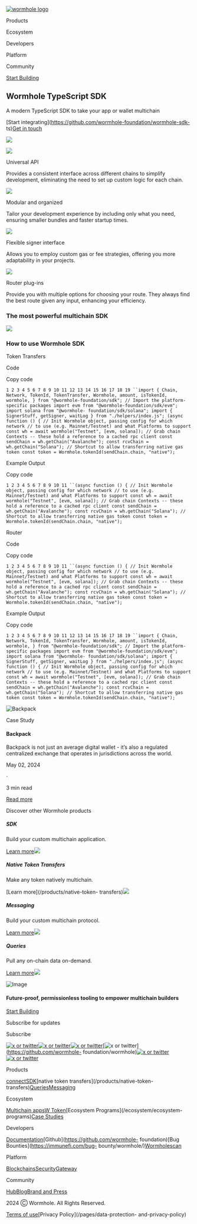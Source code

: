 [![wormhole
logo](https://images.ctfassets.net/n8aw1cra6v98/2057wAXk6apiGi4vfTeC2u/9e200f5dfebaf6bb113c879243cf4508/wormwhole.svg?w=384&q=100)](/)

Products

Ecosystem

Developers

Platform

Community

[Start Building](https://docs.wormhole.com/)

## Wormhole TypeScript SDK

A modern TypeScript SDK to take your app or wallet multichain

[Start integrating](https://github.com/wormhole-foundation/wormhole-sdk-
ts)[Get in touch](/contact)

![](https://images.ctfassets.net/n8aw1cra6v98/74s8BkcCtW5kHUFU3SRMsq/1f6e9805d09c88fda2c0b211b31fb0ae/Frame_427320693.svg?w=1200&q=75)

![](https://images.ctfassets.net/n8aw1cra6v98/47LP13JTZQhgJ8ma1CE0aW/a4339e8067bb8de826b848ce6e458a9a/gasless.svg?w=128&q=75)

Universal API

Provides a consistent interface across different chains to simplify
development, eliminating the need to set up custom logic for each chain.

![](https://images.ctfassets.net/n8aw1cra6v98/sV9vnadoEGQQdHEtsrufg/f59df52502ce553747620363a4db1f9c/bridge.svg?w=128&q=75)

Modular and organized

Tailor your development experience by including only what you need, ensuring
smaller bundles and faster startup times.

![](https://images.ctfassets.net/n8aw1cra6v98/6HDPkAlU2d8f2fFNJy3BS3/45d0743aa2691982e673c00e76d1b83b/3lines.svg?w=128&q=75)

Flexible signer interface

Allows you to employ custom gas or fee strategies, offering you more
adaptability in your projects.

![](https://images.ctfassets.net/n8aw1cra6v98/36pfFbPLlPqWDalxFi5B0b/ab1b19516f41cc15544d460b07d5cc50/user.svg?w=128&q=75)

Router plug-ins

Provide you with multiple options for choosing your route. They always find
the best route given any input, enhancing your efficiency.

### The most powerful multichain SDK

![](https://images.ctfassets.net/n8aw1cra6v98/7MziwAv40e5gCnKopY0Kfz/b0740ec716638b9f9739f2de62b643e7/worms.svg?w=1920&q=75)

### How to use Wormhole SDK

Token Transfers

Code

Copy code

`1 2 3 4 5 6 7 8 9 10 11 12 13 14 15 16 17 18 19 ``import { Chain, Network,
TokenId, TokenTransfer, Wormhole, amount, isTokenId, wormhole, } from
"@wormhole-foundation/sdk"; // Import the platform-specific packages import
evm from "@wormhole-foundation/sdk/evm"; import solana from "@wormhole-
foundation/sdk/solana"; import { SignerStuff, getSigner, waitLog } from
"./helpers/index.js"; (async function () { // Init Wormhole object, passing
config for which network // to use (e.g. Mainnet/Testnet) and what Platforms
to support const wh = await wormhole("Testnet", [evm, solana]); // Grab chain
Contexts -- these hold a reference to a cached rpc client const sendChain =
wh.getChain("Avalanche"); const rcvChain = wh.getChain("Solana"); // Shortcut
to allow transferring native gas token const token =
Wormhole.tokenId(sendChain.chain, "native");`

Example Output

Copy code

`1 2 3 4 5 6 7 8 9 10 11 ``(async function () { // Init Wormhole object,
passing config for which network // to use (e.g. Mainnet/Testnet) and what
Platforms to support const wh = await wormhole("Testnet", [evm, solana]); //
Grab chain Contexts -- these hold a reference to a cached rpc client const
sendChain = wh.getChain("Avalanche"); const rcvChain = wh.getChain("Solana");
// Shortcut to allow transferring native gas token const token =
Wormhole.tokenId(sendChain.chain, "native"); `

Router

Code

Copy code

`1 2 3 4 5 6 7 8 9 10 11 ``(async function () { // Init Wormhole object,
passing config for which network // to use (e.g. Mainnet/Testnet) and what
Platforms to support const wh = await wormhole("Testnet", [evm, solana]); //
Grab chain Contexts -- these hold a reference to a cached rpc client const
sendChain = wh.getChain("Avalanche"); const rcvChain = wh.getChain("Solana");
// Shortcut to allow transferring native gas token const token =
Wormhole.tokenId(sendChain.chain, "native");`

Example Output

Copy code

`1 2 3 4 5 6 7 8 9 10 11 12 13 14 15 16 17 18 19 ``import { Chain, Network,
TokenId, TokenTransfer, Wormhole, amount, isTokenId, wormhole, } from
"@wormhole-foundation/sdk"; // Import the platform-specific packages import
evm from "@wormhole-foundation/sdk/evm"; import solana from "@wormhole-
foundation/sdk/solana"; import { SignerStuff, getSigner, waitLog } from
"./helpers/index.js"; (async function () { // Init Wormhole object, passing
config for which network // to use (e.g. Mainnet/Testnet) and what Platforms
to support const wh = await wormhole("Testnet", [evm, solana]); // Grab chain
Contexts -- these hold a reference to a cached rpc client const sendChain =
wh.getChain("Avalanche"); const rcvChain = wh.getChain("Solana"); // Shortcut
to allow transferring native gas token const token =
Wormhole.tokenId(sendChain.chain, "native");`

![Backpack](https://images.ctfassets.net/n8aw1cra6v98/1GbpZWvYkTFfuRSI50AguD/6af26a7f2a78e2ca1be961dd7aa1527f/Group_427320708.png?w=1920&q=75)

Case Study

#### Backpack

Backpack is not just an average digital wallet - it’s also a regulated
centralized exchange that operates in jurisdictions across the world.

May 02, 2024

·

3 min read

[Read more](/blog/backpack-case-study)

Discover other Wormhole products

##### SDK

Build your custom multichain application.

[Learn
more](/products/sdk)![](https://images.ctfassets.net/n8aw1cra6v98/1UpskSY7IlHAT1hd8JeiJj/8926ee2806c3bfb8d8fd3247d6bff641/Queries.webp?w=1080&q=75)

##### Native Token Transfers

Make any token natively multichain.

[Learn more](/products/native-token-
transfers)![](https://images.ctfassets.net/n8aw1cra6v98/5AC4LQoh6Xvpl6MBb0spy/5a825aa9c53b41d162f23931c30c56c5/Frame_427320722.svg?w=1080&q=75)

##### Messaging

Build your custom multichain protocol.

[Learn
more](/products/messaging)![](https://images.ctfassets.net/n8aw1cra6v98/2xG6hd69OFcNCxC79vHdnO/a029107e645b4bc7169cc2304396b470/Messaging.webp?w=1080&q=75)

##### Queries

Pull any on-chain data on-demand.

[Learn
more](/products/queries)![](https://images.ctfassets.net/n8aw1cra6v98/1UpskSY7IlHAT1hd8JeiJj/8926ee2806c3bfb8d8fd3247d6bff641/Queries.webp?w=1080&q=75)

![Image](https://images.ctfassets.net/n8aw1cra6v98/2fP8M06oPDd6atrcKaUHOQ/0fcc04374046f970de7dfb7fe86574e5/worm.svg)

#### Future-proof, permissionless tooling to empower multichain builders

[Start Building](https://docs.wormhole.com/)

Subscribe for updates

Subscribe

[![x or twitter](/assets/x.svg)](https://twitter.com/wormhole)[![x or
twitter](/assets/discord.svg)](https://discord.gg/wormholecrypto)[![x or
twitter](/assets/telegram.svg)](https://t.me/wormholecrypto)[![x or
twitter](/assets/github.svg)](https://github.com/wormhole-
foundation/wormhole)[![x or
twitter](/assets/some.svg)](https://docs.wormhole.com/)[![x or
twitter](/assets/youtube.svg)](https://www.youtube.com/@wormholecrypto)

Products

[connect](/products/connect)[SDK](/products/sdk)[native token
transfers](/products/native-token-
transfers)[Queries](/products/queries)[Messaging](/products/messaging)

Ecosystem

[Multichain apps](/ecosystem/multichain-apps)[W
Token](/ecosystem/w-token)[Ecosystem Programs](/ecosystem/ecosystem-
programs)[Case Studies](/case-studies)

Developers

[Documentation](https://docs.wormhole.com/wormhole)[Github](https://github.com/wormhole-
foundation)[Bug Bounties](https://immunefi.com/bug-
bounty/wormhole/)[Wormholescan](https://wormholescan.io/)

Platform

[Blockchains](/platform/blockchains)[Security](/platform/security)[Gateway](/platform/gateway)

Community

[Hub](/community/hub)[Blog](/blog)[Brand and Press](/brand-and-press)

2024 Ⓒ Wormhole. All Rights Reserved.

[Terms of use](/pages/terms-of-use)[Privacy Policy](/pages/data-protection-
and-privacy-policy)

